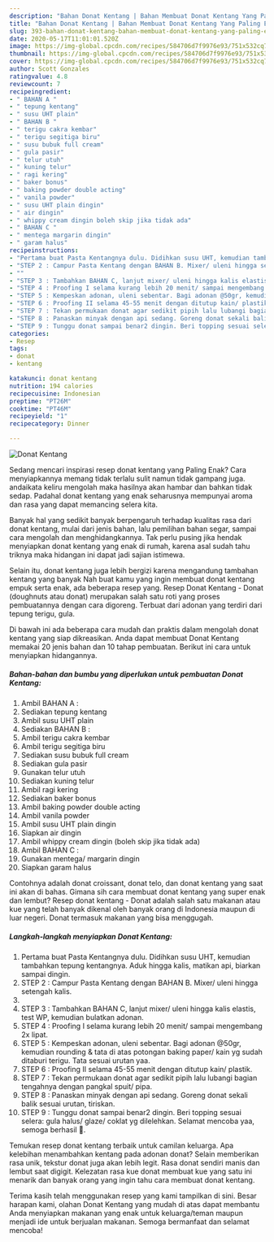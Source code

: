 ```yaml
---
description: "Bahan Donat Kentang | Bahan Membuat Donat Kentang Yang Paling Enak"
title: "Bahan Donat Kentang | Bahan Membuat Donat Kentang Yang Paling Enak"
slug: 393-bahan-donat-kentang-bahan-membuat-donat-kentang-yang-paling-enak
date: 2020-05-17T11:01:01.520Z
image: https://img-global.cpcdn.com/recipes/584706d7f9976e93/751x532cq70/donat-kentang-foto-resep-utama.jpg
thumbnail: https://img-global.cpcdn.com/recipes/584706d7f9976e93/751x532cq70/donat-kentang-foto-resep-utama.jpg
cover: https://img-global.cpcdn.com/recipes/584706d7f9976e93/751x532cq70/donat-kentang-foto-resep-utama.jpg
author: Scott Gonzales
ratingvalue: 4.8
reviewcount: 7
recipeingredient:
- " BAHAN A "
- " tepung kentang"
- " susu UHT plain"
- " BAHAN B "
- " terigu cakra kembar"
- " terigu segitiga biru"
- " susu bubuk full cream"
- " gula pasir"
- " telur utuh"
- " kuning telur"
- " ragi kering"
- " baker bonus"
- " baking powder double acting"
- " vanila powder"
- " susu UHT plain dingin"
- " air dingin"
- " whippy cream dingin boleh skip jika tidak ada"
- " BAHAN C "
- " mentega margarin dingin"
- " garam halus"
recipeinstructions:
- "Pertama buat Pasta Kentangnya dulu. Didihkan susu UHT, kemudian tambahkan tepung kentangnya. Aduk hingga kalis, matikan api, biarkan sampai dingin."
- "STEP 2 : Campur Pasta Kentang dengan BAHAN B. Mixer/ uleni hingga setengah kalis."
- ""
- "STEP 3 : Tambahkan BAHAN C, lanjut mixer/ uleni hingga kalis elastis, test WP, kemudian bulatkan adonan."
- "STEP 4 : Proofing I selama kurang lebih 20 menit/ sampai mengembang 2x lipat."
- "STEP 5 : Kempeskan adonan, uleni sebentar. Bagi adonan @50gr, kemudian rounding &amp; tata di atas potongan baking paper/ kain yg sudah ditaburi terigu. Tata sesuai urutan yaa."
- "STEP 6 : Proofing II selama 45-55 menit dengan ditutup kain/ plastik."
- "STEP 7 : Tekan permukaan donat agar sedikit pipih lalu lubangi bagian tengahnya dengan pangkal spuit/ pipa."
- "STEP 8 : Panaskan minyak dengan api sedang. Goreng donat sekali balik sesuai urutan, tiriskan."
- "STEP 9 : Tunggu donat sampai benar2 dingin. Beri topping sesuai selera: gula halus/ glaze/ coklat yg dilelehkan. Selamat mencoba yaa, semoga berhasil 🥰."
categories:
- Resep
tags:
- donat
- kentang

katakunci: donat kentang 
nutrition: 194 calories
recipecuisine: Indonesian
preptime: "PT26M"
cooktime: "PT46M"
recipeyield: "1"
recipecategory: Dinner

---
```



![Donat Kentang](https://img-global.cpcdn.com/recipes/584706d7f9976e93/751x532cq70/donat-kentang-foto-resep-utama.jpg)

Sedang mencari inspirasi resep donat kentang yang Paling Enak? Cara menyiapkannya memang tidak terlalu sulit namun tidak gampang juga. andaikata keliru mengolah maka hasilnya akan hambar dan bahkan tidak sedap. Padahal donat kentang yang enak seharusnya mempunyai aroma dan rasa yang dapat memancing selera kita.

Banyak hal yang sedikit banyak berpengaruh terhadap kualitas rasa dari donat kentang, mulai dari jenis bahan, lalu pemilihan bahan segar, sampai cara mengolah dan menghidangkannya. Tak perlu pusing jika hendak menyiapkan donat kentang yang enak di rumah, karena asal sudah tahu triknya maka hidangan ini dapat jadi sajian istimewa.

Selain itu, donat kentang juga lebih bergizi karena mengandung tambahan kentang yang banyak Nah buat kamu yang ingin membuat donat kentang empuk serta enak, ada beberapa resep yang. Resep Donat Kentang - Donat (doughnuts atau donat) merupakan salah satu roti yang proses pembuatannya dengan cara digoreng. Terbuat dari adonan yang terdiri dari tepung terigu, gula.


Di bawah ini ada beberapa cara mudah dan praktis dalam mengolah donat kentang yang siap dikreasikan. Anda dapat membuat Donat Kentang memakai 20 jenis bahan dan 10 tahap pembuatan. Berikut ini cara untuk menyiapkan hidangannya.

<!--inarticleads1-->

##### Bahan-bahan dan bumbu yang diperlukan untuk pembuatan Donat Kentang:

1. Ambil  BAHAN A :
1. Sediakan  tepung kentang
1. Ambil  susu UHT plain
1. Sediakan  BAHAN B :
1. Ambil  terigu cakra kembar
1. Ambil  terigu segitiga biru
1. Sediakan  susu bubuk full cream
1. Sediakan  gula pasir
1. Gunakan  telur utuh
1. Sediakan  kuning telur
1. Ambil  ragi kering
1. Sediakan  baker bonus
1. Ambil  baking powder double acting
1. Ambil  vanila powder
1. Ambil  susu UHT plain dingin
1. Siapkan  air dingin
1. Ambil  whippy cream dingin (boleh skip jika tidak ada)
1. Ambil  BAHAN C :
1. Gunakan  mentega/ margarin dingin
1. Siapkan  garam halus


Contohnya adalah donat croissant, donat telo, dan donat kentang yang saat ini akan di bahas. Gimana sih cara membuat donat kentang yang super enak dan lembut? Resep donat kentang - Donat adalah salah satu makanan atau kue yang telah banyak dikenal oleh banyak orang di Indonesia maupun di luar negeri. Donat termasuk makanan yang bisa menggugah. 

<!--inarticleads2-->

##### Langkah-langkah menyiapkan Donat Kentang:

1. Pertama buat Pasta Kentangnya dulu. Didihkan susu UHT, kemudian tambahkan tepung kentangnya. Aduk hingga kalis, matikan api, biarkan sampai dingin.
1. STEP 2 : Campur Pasta Kentang dengan BAHAN B. Mixer/ uleni hingga setengah kalis.
1. 
1. STEP 3 : Tambahkan BAHAN C, lanjut mixer/ uleni hingga kalis elastis, test WP, kemudian bulatkan adonan.
1. STEP 4 : Proofing I selama kurang lebih 20 menit/ sampai mengembang 2x lipat.
1. STEP 5 : Kempeskan adonan, uleni sebentar. Bagi adonan @50gr, kemudian rounding &amp; tata di atas potongan baking paper/ kain yg sudah ditaburi terigu. Tata sesuai urutan yaa.
1. STEP 6 : Proofing II selama 45-55 menit dengan ditutup kain/ plastik.
1. STEP 7 : Tekan permukaan donat agar sedikit pipih lalu lubangi bagian tengahnya dengan pangkal spuit/ pipa.
1. STEP 8 : Panaskan minyak dengan api sedang. Goreng donat sekali balik sesuai urutan, tiriskan.
1. STEP 9 : Tunggu donat sampai benar2 dingin. Beri topping sesuai selera: gula halus/ glaze/ coklat yg dilelehkan. Selamat mencoba yaa, semoga berhasil 🥰.


Temukan resep donat kentang terbaik untuk camilan keluarga. Apa kelebihan menambahkan kentang pada adonan donat? Selain memberikan rasa unik, tekstur donat juga akan lebih legit. Rasa donat sendiri manis dan lembut saat digigit. Kelezatan rasa kue donat membuat kue yang satu ini menarik dan banyak orang yang ingin tahu cara membuat donat kentang. 

Terima kasih telah menggunakan resep yang kami tampilkan di sini. Besar harapan kami, olahan Donat Kentang yang mudah di atas dapat membantu Anda menyiapkan makanan yang enak untuk keluarga/teman maupun menjadi ide untuk berjualan makanan. Semoga bermanfaat dan selamat mencoba!
